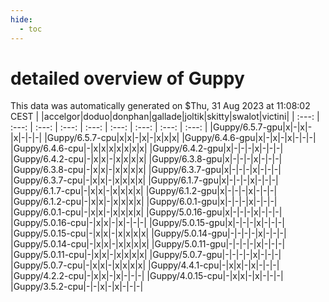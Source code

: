 ```yaml
---
hide:
  - toc
---
```


detailed overview of Guppy
==========================


This data was automatically generated on $Thu, 31 Aug 2023 at 11:08:02 CEST
| |accelgor|doduo|donphan|gallade|joltik|skitty|swalot|victini|
| :---: | :---: | :---: | :---: | :---: | :---: | :---: | :---: | :---: |
|Guppy/6.5.7-gpu|x|-|x|-|x|-|-|-|
|Guppy/6.5.7-cpu|x|x|-|x|-|x|x|x|
|Guppy/6.4.6-gpu|x|-|x|-|x|-|-|-|
|Guppy/6.4.6-cpu|-|x|x|x|x|x|x|x|
|Guppy/6.4.2-gpu|x|-|-|-|x|-|-|-|
|Guppy/6.4.2-cpu|-|x|x|-|x|x|x|x|
|Guppy/6.3.8-gpu|x|-|-|-|x|-|-|-|
|Guppy/6.3.8-cpu|-|x|x|-|x|x|x|x|
|Guppy/6.3.7-gpu|x|-|-|-|x|-|-|-|
|Guppy/6.3.7-cpu|-|x|x|-|x|x|x|x|
|Guppy/6.1.7-gpu|x|-|-|-|x|-|-|-|
|Guppy/6.1.7-cpu|-|x|x|-|x|x|x|x|
|Guppy/6.1.2-gpu|x|-|-|-|x|-|-|-|
|Guppy/6.1.2-cpu|-|x|x|-|x|x|x|x|
|Guppy/6.0.1-gpu|x|-|-|-|x|-|-|-|
|Guppy/6.0.1-cpu|-|x|x|-|x|x|x|x|
|Guppy/5.0.16-gpu|x|-|-|-|x|-|-|-|
|Guppy/5.0.16-cpu|-|x|x|-|x|-|-|-|
|Guppy/5.0.15-gpu|x|-|-|-|x|-|-|-|
|Guppy/5.0.15-cpu|-|x|x|-|x|x|x|x|
|Guppy/5.0.14-gpu|-|-|-|-|x|-|-|-|
|Guppy/5.0.14-cpu|-|x|x|-|x|x|x|x|
|Guppy/5.0.11-gpu|-|-|-|-|x|-|-|-|
|Guppy/5.0.11-cpu|-|x|x|-|x|x|x|x|
|Guppy/5.0.7-gpu|-|-|-|-|x|-|-|-|
|Guppy/5.0.7-cpu|-|x|x|-|x|x|x|x|
|Guppy/4.4.1-cpu|-|x|x|-|x|-|-|-|
|Guppy/4.2.2-cpu|-|x|x|-|x|-|-|-|
|Guppy/4.0.15-cpu|-|x|x|-|x|-|-|-|
|Guppy/3.5.2-cpu|-|-|x|-|x|-|-|-|
